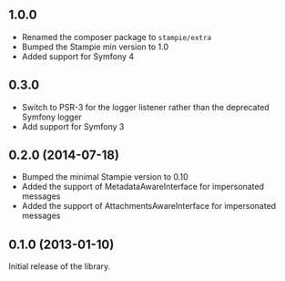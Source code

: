 ## 1.0.0

* Renamed the composer package to `stampie/extra`
* Bumped the Stampie min version to 1.0
* Added support for Symfony 4

## 0.3.0

* Switch to PSR-3 for the logger listener rather than the deprecated Symfony logger
* Add support for Symfony 3

## 0.2.0 (2014-07-18)

* Bumped the minimal Stampie version to 0.10
* Added the support of MetadataAwareInterface for impersonated messages
* Added the support of AttachmentsAwareInterface for impersonated messages

## 0.1.0 (2013-01-10)

Initial release of the library.
